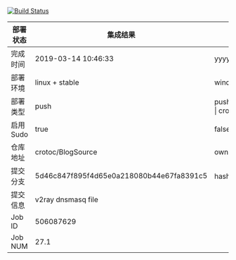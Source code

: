[![Build Status](https://travis-ci.org/crotoc/BlogSource.svg?branch=master)](https://travis-ci.org/crotoc/BlogSource)

部署状态 | 集成结果 | 参考值
---|---|---
完成时间 | 2019-03-14 10:46:33 | yyyy-mm-dd hh:mm:ss
部署环境 | linux + stable | window \| linux + stable
部署类型 | push | push \| pull_request \| api \| cron
启用Sudo | true | false \| true
仓库地址 | crotoc/BlogSource | owner_name/repo_name
提交分支 | 5d46c847f895f4d65e0a218080b44e67fa8391c5 | hash 16位
提交信息 | v2ray dnsmasq file |
Job ID   | 506087629 |
Job NUM  | 27.1 |
